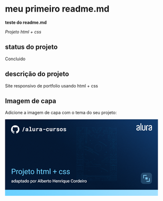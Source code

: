 # meu primeiro readme.md

**teste do readme.md**

*Projeto html + css*

## status do projeto

Concluido

## descrição do projeto

Site responsivo de portfolio usando html + css

## Imagem de capa

Adicione a imagem de capa com o tema do seu projeto:

![Thumbnail GitHub](https://github.com/albertohco/portfolio_html/blob/main/Front-end-Projeto%20html%20%2B%20css.png)
